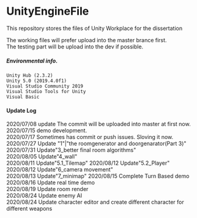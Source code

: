# UnityEngineFile
This repository stores the files of Unity Workplace for the dissertation
    
The working files will prefer upload into the master brance first.  
The testing part will be upload into the dev if possible.   


##### Environmental info.
    Unity Hub (2.3.2)   
    Unity 5.0 (2019.4.0f1)   
    Visual Studio Community 2019   
    Visual Studio Tools for Unity   
    Visual Basic   




#### Update Log
2020/07/08 update The commit will be uploaded into master at first now.  
2020/07/15 demo development.     
2020/07/17 Sometimes has commit or push issues. Sloving it now.    
2020/07/27 Update "1"|"the roomgenerator and doorgenarator(Part 3)"   
2020/07/31 Update"3_better final room algorithms"   
2020/08/05 Update"4_wall"   
2020/08/11 Update"5.1_Tilemap" 
2020/08/12 Update"5.2_Player"  
2020/08/12 Update"6_camera movement"  
2020/08/13 Update"7_minimap"
2020/08/15 Complete Turn Based demo  
2020/08/16 Update real time demo  
2020/08/19 Update room render  
2020/08/24 Update enemy AI  
2020/08/24 Update character editor and create different character for different weapons  

